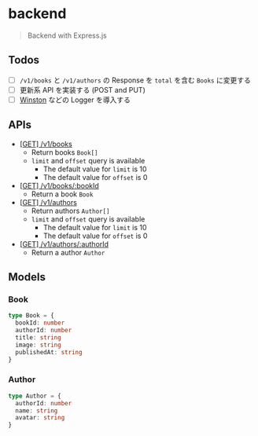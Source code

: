 # backend

> Backend with Express.js

## Todos

- [ ] `/v1/books` と `/v1/authors` の Response を `total` を含む `Books` に変更する
- [ ] 更新系 API を実装する (POST and PUT)
- [ ] [Winston](https://github.com/winstonjs/winston) などの Logger を導入する

## APIs

- [[GET] /v1/books](http://localhost:5000/v1/books)
  - Return books `Book[]`
  - `limit` and `offset` query is available
    - The default value for `limit` is 10
    - The default value for `offset` is 0
- [[GET] /v1/books/:bookId](http://localhost:5000/v1/books/1)
  - Return a book `Book`
- [[GET] /v1/authors](http://localhost:5000/v1/authors)
  - Return authors `Author[]`
  - `limit` and `offset` query is available
    - The default value for `limit` is 10
    - The default value for `offset` is 0
- [[GET] /v1/authors/:authorId](http://localhost:5000/v1/authors/1)
  - Return a author `Author`

## Models

### Book

```typescript
type Book = {
  bookId: number
  authorId: number
  title: string
  image: string
  publishedAt: string
}
```

### Author

```typescript
type Author = {
  authorId: number
  name: string
  avatar: string
}
```
